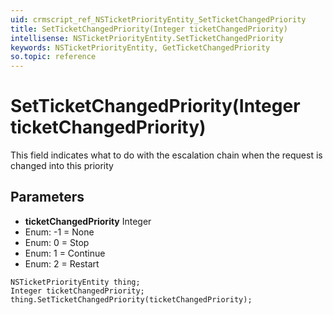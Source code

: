```yaml
---
uid: crmscript_ref_NSTicketPriorityEntity_SetTicketChangedPriority
title: SetTicketChangedPriority(Integer ticketChangedPriority)
intellisense: NSTicketPriorityEntity.SetTicketChangedPriority
keywords: NSTicketPriorityEntity, GetTicketChangedPriority
so.topic: reference
---
```


# SetTicketChangedPriority(Integer ticketChangedPriority)

This field indicates what to do with the escalation chain when the request is changed into this priority

## Parameters

* **ticketChangedPriority** Integer
* Enum: -1 = None
* Enum: 0 = Stop
* Enum: 1 = Continue
* Enum: 2 = Restart

```crmscript
NSTicketPriorityEntity thing;
Integer ticketChangedPriority;
thing.SetTicketChangedPriority(ticketChangedPriority);
```

